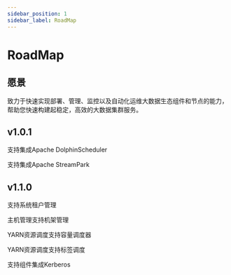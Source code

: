 ```yaml
---
sidebar_position: 1
sidebar_label: RoadMap
---
```


# RoadMap

## 愿景
致力于快速实现部署、管理、监控以及自动化运维大数据生态组件和节点的能力，帮助您快速构建起稳定，高效的大数据集群服务。

## v1.0.1

支持集成Apache DolphinScheduler

支持集成Apache StreamPark

## v1.1.0

支持系统租户管理

主机管理支持机架管理

YARN资源调度支持容量调度器

YARN资源调度支持标签调度

支持组件集成Kerberos

